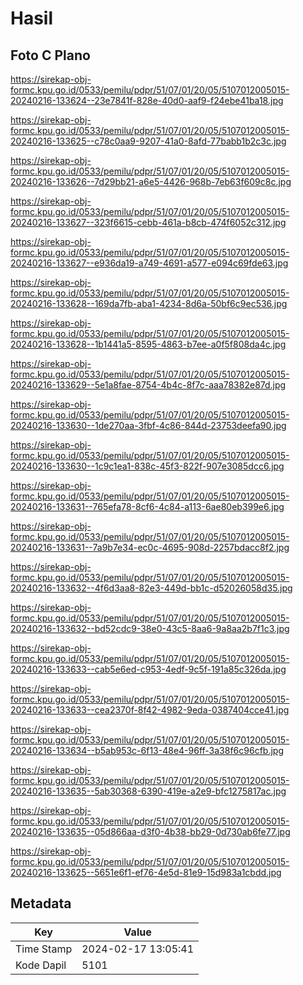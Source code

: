 # Hasil

## Foto C Plano

https://sirekap-obj-formc.kpu.go.id/0533/pemilu/pdpr/51/07/01/20/05/5107012005015-20240216-133624--23e7841f-828e-40d0-aaf9-f24ebe41ba18.jpg

https://sirekap-obj-formc.kpu.go.id/0533/pemilu/pdpr/51/07/01/20/05/5107012005015-20240216-133625--c78c0aa9-9207-41a0-8afd-77babb1b2c3c.jpg

https://sirekap-obj-formc.kpu.go.id/0533/pemilu/pdpr/51/07/01/20/05/5107012005015-20240216-133626--7d29bb21-a6e5-4426-968b-7eb63f609c8c.jpg

https://sirekap-obj-formc.kpu.go.id/0533/pemilu/pdpr/51/07/01/20/05/5107012005015-20240216-133627--323f6615-cebb-461a-b8cb-474f6052c312.jpg

https://sirekap-obj-formc.kpu.go.id/0533/pemilu/pdpr/51/07/01/20/05/5107012005015-20240216-133627--e936da19-a749-4691-a577-e094c69fde63.jpg

https://sirekap-obj-formc.kpu.go.id/0533/pemilu/pdpr/51/07/01/20/05/5107012005015-20240216-133628--169da7fb-aba1-4234-8d6a-50bf6c9ec536.jpg

https://sirekap-obj-formc.kpu.go.id/0533/pemilu/pdpr/51/07/01/20/05/5107012005015-20240216-133628--1b1441a5-8595-4863-b7ee-a0f5f808da4c.jpg

https://sirekap-obj-formc.kpu.go.id/0533/pemilu/pdpr/51/07/01/20/05/5107012005015-20240216-133629--5e1a8fae-8754-4b4c-8f7c-aaa78382e87d.jpg

https://sirekap-obj-formc.kpu.go.id/0533/pemilu/pdpr/51/07/01/20/05/5107012005015-20240216-133630--1de270aa-3fbf-4c86-844d-23753deefa90.jpg

https://sirekap-obj-formc.kpu.go.id/0533/pemilu/pdpr/51/07/01/20/05/5107012005015-20240216-133630--1c9c1ea1-838c-45f3-822f-907e3085dcc6.jpg

https://sirekap-obj-formc.kpu.go.id/0533/pemilu/pdpr/51/07/01/20/05/5107012005015-20240216-133631--765efa78-8cf6-4c84-a113-6ae80eb399e6.jpg

https://sirekap-obj-formc.kpu.go.id/0533/pemilu/pdpr/51/07/01/20/05/5107012005015-20240216-133631--7a9b7e34-ec0c-4695-908d-2257bdacc8f2.jpg

https://sirekap-obj-formc.kpu.go.id/0533/pemilu/pdpr/51/07/01/20/05/5107012005015-20240216-133632--4f6d3aa8-82e3-449d-bb1c-d52026058d35.jpg

https://sirekap-obj-formc.kpu.go.id/0533/pemilu/pdpr/51/07/01/20/05/5107012005015-20240216-133632--bd52cdc9-38e0-43c5-8aa6-9a8aa2b7f1c3.jpg

https://sirekap-obj-formc.kpu.go.id/0533/pemilu/pdpr/51/07/01/20/05/5107012005015-20240216-133633--cab5e6ed-c953-4edf-9c5f-191a85c326da.jpg

https://sirekap-obj-formc.kpu.go.id/0533/pemilu/pdpr/51/07/01/20/05/5107012005015-20240216-133633--cea2370f-8f42-4982-9eda-0387404cce41.jpg

https://sirekap-obj-formc.kpu.go.id/0533/pemilu/pdpr/51/07/01/20/05/5107012005015-20240216-133634--b5ab953c-6f13-48e4-96ff-3a38f6c96cfb.jpg

https://sirekap-obj-formc.kpu.go.id/0533/pemilu/pdpr/51/07/01/20/05/5107012005015-20240216-133635--5ab30368-6390-419e-a2e9-bfc1275817ac.jpg

https://sirekap-obj-formc.kpu.go.id/0533/pemilu/pdpr/51/07/01/20/05/5107012005015-20240216-133635--05d866aa-d3f0-4b38-bb29-0d730ab6fe77.jpg

https://sirekap-obj-formc.kpu.go.id/0533/pemilu/pdpr/51/07/01/20/05/5107012005015-20240216-133625--5651e6f1-ef76-4e5d-81e9-15d983a1cbdd.jpg


## Metadata

| Key        | Value               |
| ---------- | ------------------- |
| Time Stamp | 2024-02-17 13:05:41 |
| Kode Dapil | 5101                |



